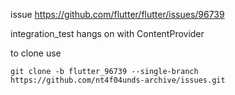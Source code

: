 issue https://github.com/flutter/flutter/issues/96739

integration_test hangs on with ContentProvider

to clone use

```
git clone -b flutter_96739 --single-branch https://github.com/nt4f04unds-archive/issues.git
```